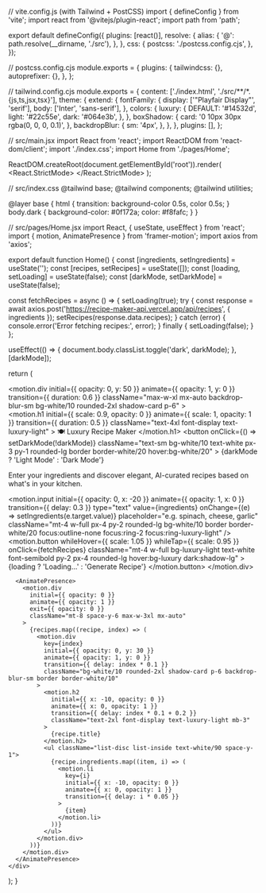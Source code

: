 // vite.config.js (with Tailwind + PostCSS)
import { defineConfig } from 'vite';
import react from '@vitejs/plugin-react';
import path from 'path';

export default defineConfig({
  plugins: [react()],
  resolve: {
    alias: {
      '@': path.resolve(__dirname, './src'),
    },
  },
  css: {
    postcss: './postcss.config.cjs',
  },
});

// postcss.config.cjs
module.exports = {
  plugins: {
    tailwindcss: {},
    autoprefixer: {},
  },
};

// tailwind.config.cjs
module.exports = {
  content: ['./index.html', './src/**/*.{js,ts,jsx,tsx}'],
  theme: {
    extend: {
      fontFamily: {
        display: ['"Playfair Display"', 'serif'],
        body: ['Inter', 'sans-serif'],
      },
      colors: {
        luxury: {
          DEFAULT: '#14532d',
          light: '#22c55e',
          dark: '#064e3b',
        },
      },
      boxShadow: {
        card: '0 10px 30px rgba(0, 0, 0, 0.1)',
      },
      backdropBlur: {
        sm: '4px',
      },
    },
  },
  plugins: [],
};

// src/main.jsx
import React from 'react';
import ReactDOM from 'react-dom/client';
import './index.css';
import Home from './pages/Home';

ReactDOM.createRoot(document.getElementById('root')).render(
  <React.StrictMode>
    <Home />
  </React.StrictMode>
);

// src/index.css
@tailwind base;
@tailwind components;
@tailwind utilities;

@layer base {
  html {
    transition: background-color 0.5s, color 0.5s;
  }
  body.dark {
    background-color: #0f172a;
    color: #f8fafc;
  }
}

// src/pages/Home.jsx
import React, { useState, useEffect } from 'react';
import { motion, AnimatePresence } from 'framer-motion';
import axios from 'axios';

export default function Home() {
  const [ingredients, setIngredients] = useState('');
  const [recipes, setRecipes] = useState([]);
  const [loading, setLoading] = useState(false);
  const [darkMode, setDarkMode] = useState(false);

  const fetchRecipes = async () => {
    setLoading(true);
    try {
      const response = await axios.post('https://recipe-maker-api.vercel.app/api/recipes', { ingredients });
      setRecipes(response.data.recipes);
    } catch (error) {
      console.error('Error fetching recipes:', error);
    } finally {
      setLoading(false);
    }
  };

  useEffect(() => {
    document.body.classList.toggle('dark', darkMode);
  }, [darkMode]);

  return (
    <div className="min-h-screen bg-luxury-dark text-white font-body p-6 overflow-hidden transition-colors duration-500">
      <motion.div
        initial={{ opacity: 0, y: 50 }}
        animate={{ opacity: 1, y: 0 }}
        transition={{ duration: 0.6 }}
        className="max-w-xl mx-auto backdrop-blur-sm bg-white/10 rounded-2xl shadow-card p-6"
      >
        <div className="flex justify-between items-center mb-4">
          <motion.h1
            initial={{ scale: 0.9, opacity: 0 }}
            animate={{ scale: 1, opacity: 1 }}
            transition={{ duration: 0.5 }}
            className="text-4xl font-display text-luxury-light"
          >
            🍽️ Luxury Recipe Maker
          </motion.h1>
          <button
            onClick={() => setDarkMode(!darkMode)}
            className="text-sm bg-white/10 text-white px-3 py-1 rounded-lg border border-white/20 hover:bg-white/20"
          >
            {darkMode ? 'Light Mode' : 'Dark Mode'}
          </button>
        </div>
        <p className="text-lg">
          Enter your ingredients and discover elegant, AI-curated recipes based on what's in your kitchen.
        </p>
        <motion.input
          initial={{ opacity: 0, x: -20 }}
          animate={{ opacity: 1, x: 0 }}
          transition={{ delay: 0.3 }}
          type="text"
          value={ingredients}
          onChange={(e) => setIngredients(e.target.value)}
          placeholder="e.g. spinach, cheese, garlic"
          className="mt-4 w-full px-4 py-2 rounded-lg bg-white/10 border border-white/20 focus:outline-none focus:ring-2 focus:ring-luxury-light"
        />
        <motion.button
          whileHover={{ scale: 1.05 }}
          whileTap={{ scale: 0.95 }}
          onClick={fetchRecipes}
          className="mt-4 w-full bg-luxury-light text-white font-semibold py-2 px-4 rounded-lg hover:bg-luxury dark:shadow-lg"
        >
          {loading ? 'Loading...' : 'Generate Recipe'}
        </motion.button>
      </motion.div>

      <AnimatePresence>
        <motion.div
          initial={{ opacity: 0 }}
          animate={{ opacity: 1 }}
          exit={{ opacity: 0 }}
          className="mt-8 space-y-6 max-w-3xl mx-auto"
        >
          {recipes.map((recipe, index) => (
            <motion.div
              key={index}
              initial={{ opacity: 0, y: 30 }}
              animate={{ opacity: 1, y: 0 }}
              transition={{ delay: index * 0.1 }}
              className="bg-white/10 rounded-2xl shadow-card p-6 backdrop-blur-sm border border-white/10"
            >
              <motion.h2
                initial={{ x: -10, opacity: 0 }}
                animate={{ x: 0, opacity: 1 }}
                transition={{ delay: index * 0.1 + 0.2 }}
                className="text-2xl font-display text-luxury-light mb-3"
              >
                {recipe.title}
              </motion.h2>
              <ul className="list-disc list-inside text-white/90 space-y-1">
                {recipe.ingredients.map((item, i) => (
                  <motion.li
                    key={i}
                    initial={{ x: -10, opacity: 0 }}
                    animate={{ x: 0, opacity: 1 }}
                    transition={{ delay: i * 0.05 }}
                  >
                    {item}
                  </motion.li>
                ))}
              </ul>
            </motion.div>
          ))}
        </motion.div>
      </AnimatePresence>
    </div>
  );
}

